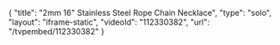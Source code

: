 {
    "title": "2mm 16\" Stainless Steel Rope Chain Necklace",
    "type": "solo",
    "layout": "iframe-static",
    "videoId": "112330382",
    "url": "\/tvpembed\/112330382"
}